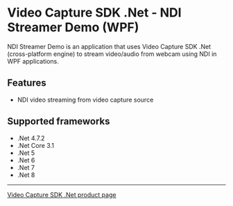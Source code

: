 # Video Capture SDK .Net - NDI Streamer Demo (WPF)

NDI Streamer Demo is an application that uses Video Capture SDK .Net (cross-platform engine) to stream video/audio from webcam using NDI in WPF applications.

## Features

- NDI video streaming from video capture source

## Supported frameworks

- .Net 4.7.2
- .Net Core 3.1
- .Net 5
- .Net 6
- .Net 7
- .Net 8

---

[Video Capture SDK .Net product page](https://www.visioforge.com/video-capture-sdk-net)
